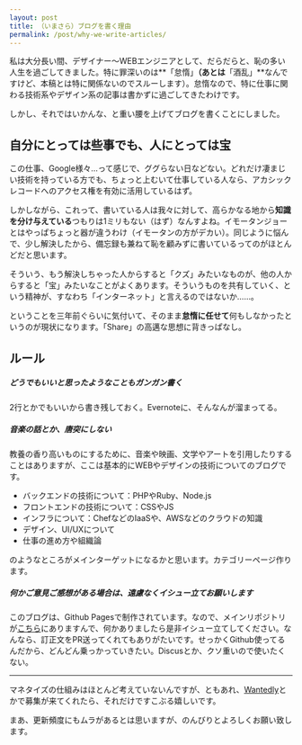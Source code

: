 ```yaml
---
layout: post
title: （いまさら）ブログを書く理由
permalink: /post/why-we-write-articles/
---
```


私は大分長い間、デザイナー〜WEBエンジニアとして、だらだらと、恥の多い人生を過ごしてきました。特に罪深いのは**「怠惰」**（あとは**「酒乱」**なんですけど、本稿とは特に関係ないのでスルーします）。怠惰なので、特に仕事に関わる技術系やデザイン系の記事は書かずに過ごしてきたわけです。

しかし、それではいかんな、と重い腰を上げてブログを書くことにしました。

## 自分にとっては些事でも、人にとっては宝

この仕事、Google様々…って感じで、ググらない日などない。どれだけ凄まじい技術を持っている方でも、ちょっと上むいて仕事している人なら、アカシックレコードへのアクセス権を有効に活用しているはず。

しかしながら、これって、書いている人は我々に対して、高らかなる地から**知識を分け与えている**つもりは1ミリもない（はず）なんすよね。イモータンジョーとはやっぱちょっと器が違うわけ（イモータンの方がデカい）。同じように悩んで、少し解決したから、備忘録も兼ねて恥を顧みずに書いているってのがほとんどだと思います。

そういう、もう解決しちゃった人からすると「クズ」みたいなものが、他の人からすると「宝」みたいなことがよくあります。そういうものを共有していく、という精神が、すなわち「インターネット」と言えるのではないか……。

ということを三年前ぐらいに気付いて、そのまま**怠惰に任せて**何もしなかったというのが現状になります。「Share」の高邁な思想に背きっぱなし。

## ルール

##### どうでもいいと思ったようなこともガンガン書く

2行とかでもいいから書き残しておく。Evernoteに、そんなんが溜まってる。

##### 音楽の話とか、唐突にしない

教養の香り高いものにするために、音楽や映画、文学やアートを引用したりすることはありますが、ここは基本的にWEBやデザインの技術についてのブログです。

- バックエンドの技術について：PHPやRuby、Node.js
- フロントエンドの技術について：CSSやJS
- インフラについて：ChefなどのIaaSや、AWSなどのクラウドの知識
- デザイン、UI/UXについて
- 仕事の進め方や組織論

のようなところがメインターゲットになるかと思います。カテゴリーページ作ります。

##### 何かご意見ご感想がある場合は、遠慮なくイシュー立てお願いします

このブログは、Github Pagesで制作されています。なので、メインリポジトリが[こちら](https://github.com/mcatm/mcatm.github.io/)にありますんで、何かありましたら是非イシュー立てしてください。なんなら、訂正文をPR送ってくれてもありがたいです。せっかくGithub使ってるんだから、どんどん乗っかっていきたい。Discusとか、クソ重いので使いたくない。

---

マネタイズの仕組みはほとんど考えていないんですが、ともあれ、[Wantedly](https://www.wantedly.com/projects/28611)とかで募集が来てくれたら、それだけですこぶる嬉しいです。

まあ、更新頻度にもムラがあるとは思いますが、のんびりとよろしくお願い致します。
